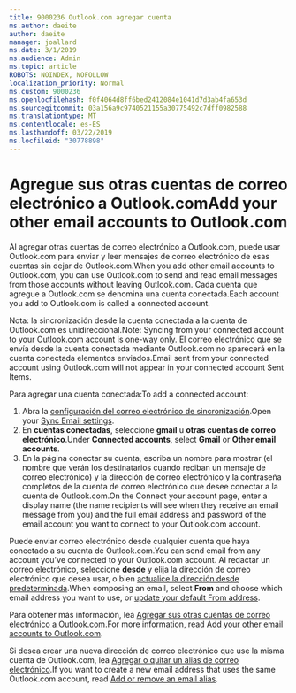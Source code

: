```yaml
---
title: 9000236 Outlook.com agregar cuenta
ms.author: daeite
author: daeite
manager: joallard
ms.date: 3/1/2019
ms.audience: Admin
ms.topic: article
ROBOTS: NOINDEX, NOFOLLOW
localization_priority: Normal
ms.custom: 9000236
ms.openlocfilehash: f0f4064d8ff6bed2412084e1041d7d3ab4fa653d
ms.sourcegitcommit: 03a156a9c9740521155a30775492c7dff0982588
ms.translationtype: MT
ms.contentlocale: es-ES
ms.lasthandoff: 03/22/2019
ms.locfileid: "30778898"
---
```

# <a name="add-your-other-email-accounts-to-outlookcom"></a><span data-ttu-id="9dbf5-102">Agregue sus otras cuentas de correo electrónico a Outlook.com</span><span class="sxs-lookup"><span data-stu-id="9dbf5-102">Add your other email accounts to Outlook.com</span></span>

<span data-ttu-id="9dbf5-103">Al agregar otras cuentas de correo electrónico a Outlook.com, puede usar Outlook.com para enviar y leer mensajes de correo electrónico de esas cuentas sin dejar de Outlook.com.</span><span class="sxs-lookup"><span data-stu-id="9dbf5-103">When you add other email accounts to Outlook.com, you can use Outlook.com to send and read email messages from those accounts without leaving Outlook.com.</span></span> <span data-ttu-id="9dbf5-104">Cada cuenta que agregue a Outlook.com se denomina una cuenta conectada.</span><span class="sxs-lookup"><span data-stu-id="9dbf5-104">Each account you add to Outlook.com is called a connected account.</span></span>

<span data-ttu-id="9dbf5-105">Nota: la sincronización desde la cuenta conectada a la cuenta de Outlook.com es unidireccional.</span><span class="sxs-lookup"><span data-stu-id="9dbf5-105">Note: Syncing from your connected account to your Outlook.com account is one-way only.</span></span> <span data-ttu-id="9dbf5-106">El correo electrónico que se envía desde la cuenta conectada mediante Outlook.com no aparecerá en la cuenta conectada elementos enviados.</span><span class="sxs-lookup"><span data-stu-id="9dbf5-106">Email sent from your connected account using Outlook.com will not appear in your connected account Sent Items.</span></span>

<span data-ttu-id="9dbf5-107">Para agregar una cuenta conectada:</span><span class="sxs-lookup"><span data-stu-id="9dbf5-107">To add a connected account:</span></span>

1. <span data-ttu-id="9dbf5-108">Abra la [configuración del correo electrónico de sincronización](https://go.microsoft.com/fwlink/?linkid=875264).</span><span class="sxs-lookup"><span data-stu-id="9dbf5-108">Open your [Sync Email settings](https://go.microsoft.com/fwlink/?linkid=875264).</span></span>
2. <span data-ttu-id="9dbf5-109">En **cuentas conectadas**, seleccione **gmail** u **otras cuentas de correo electrónico**.</span><span class="sxs-lookup"><span data-stu-id="9dbf5-109">Under **Connected accounts**, select **Gmail** or **Other email accounts**.</span></span>
3. <span data-ttu-id="9dbf5-110">En la página conectar su cuenta, escriba un nombre para mostrar (el nombre que verán los destinatarios cuando reciban un mensaje de correo electrónico) y la dirección de correo electrónico y la contraseña completos de la cuenta de correo electrónico que desee conectar a la cuenta de Outlook.com.</span><span class="sxs-lookup"><span data-stu-id="9dbf5-110">On the Connect your account page, enter a display name (the name recipients will see when they receive an email message from you) and the full email address and password of the email account you want to connect to your Outlook.com account.</span></span>

<span data-ttu-id="9dbf5-111">Puede enviar correo electrónico desde cualquier cuenta que haya conectado a su cuenta de Outlook.com.</span><span class="sxs-lookup"><span data-stu-id="9dbf5-111">You can send email from any account you've connected to your Outlook.com account.</span></span> <span data-ttu-id="9dbf5-112">Al redactar un correo electrónico, seleccione **desde** y elija la dirección de correo electrónico que desea usar, o bien [actualice la dirección desde predeterminada](https://go.microsoft.com/fwlink/?linkid=875264).</span><span class="sxs-lookup"><span data-stu-id="9dbf5-112">When composing an email, select **From** and choose which email address you want to use, or [update your default From address](https://go.microsoft.com/fwlink/?linkid=875264).</span></span>

<span data-ttu-id="9dbf5-113">Para obtener más información, lea [Agregar sus otras cuentas de correo electrónico a Outlook.com](https://support.office.com/article/c5224df4-5885-4e79-91ba-523aa743f0ba).</span><span class="sxs-lookup"><span data-stu-id="9dbf5-113">For more information, read [Add your other email accounts to Outlook.com](https://support.office.com/article/c5224df4-5885-4e79-91ba-523aa743f0ba).</span></span>

<span data-ttu-id="9dbf5-114">Si desea crear una nueva dirección de correo electrónico que use la misma cuenta de Outlook.com, lea [Agregar o quitar un alias de correo electrónico](https://support.office.com/article/459b1989-356d-40fa-a689-8f285b13f1f2).</span><span class="sxs-lookup"><span data-stu-id="9dbf5-114">If you want to create a new email address that uses the same Outlook.com account, read [Add or remove an email alias](https://support.office.com/article/459b1989-356d-40fa-a689-8f285b13f1f2).</span></span>